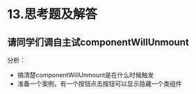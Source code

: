 # 13.思考题及解答
## 请同学们调自主试componentWillUnmount

分析：
- 搞清楚componentWillUnmount是在什么时候触发
- 准备一个案例，有一个按钮点击按钮可以显示隐藏一个类组件
